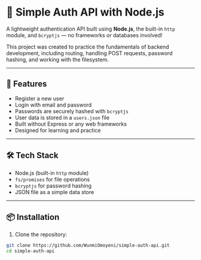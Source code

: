 # 🔐 Simple Auth API with Node.js

A lightweight authentication API built using **Node.js**, the built-in `http` module, and `bcryptjs` — no frameworks or databases involved!

This project was created to practice the fundamentals of backend development, including routing, handling POST requests, password hashing, and working with the filesystem.

---

## 🚀 Features

- Register a new user
- Login with email and password
- Passwords are securely hashed with `bcryptjs`
- User data is stored in a `users.json` file
- Built without Express or any web frameworks
- Designed for learning and practice

---

## 🛠️ Tech Stack

- Node.js (built-in `http` module)
- `fs/promises` for file operations
- `bcryptjs` for password hashing
- JSON file as a simple data store

---

## 📦 Installation

1. Clone the repository:

```bash
git clone https://github.com/WunmiOmoyeni/simple-auth-api.git
cd simple-auth-api


